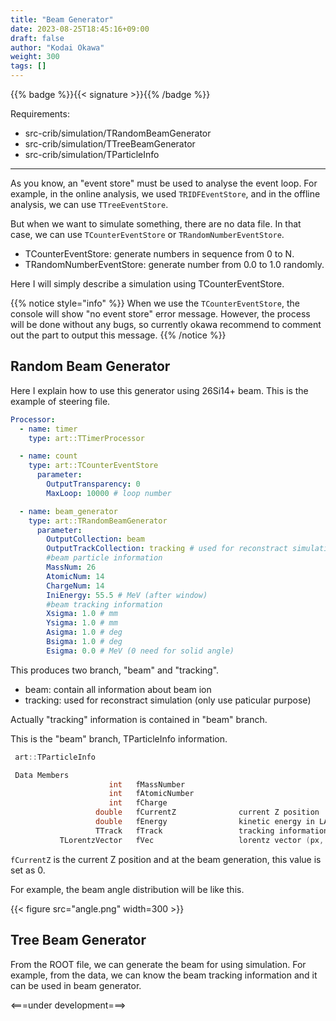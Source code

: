 ```yaml
---
title: "Beam Generator"
date: 2023-08-25T18:45:16+09:00
draft: false
author: "Kodai Okawa"
weight: 300
tags: []
---
```


{{% badge %}}{{< signature >}}{{% /badge %}}

Requirements:

- src-crib/simulation/TRandomBeamGenerator
- src-crib/simulation/TTreeBeamGenerator
- src-crib/simulation/TParticleInfo

---

As you know, an "event store" must be used to analyse the event loop.
For example, in the online analysis, we used `TRIDFEventStore`, and in the offline analysis, we can use `TTreeEventStore`.

But when we want to simulate something, there are no data file.
In that case, we can use `TCounterEventStore` or `TRandomNumberEventStore`.

- TCounterEventStore: generate numbers in sequence from 0 to N.
- TRandomNumberEventStore: generate number from 0.0 to 1.0 randomly.

Here I will simply describe a simulation using TCounterEventStore.

{{% notice style="info" %}}
When we use the `TCounterEventStore`, the console will show "no event store" error message.
However, the process will be done without any bugs, so currently okawa recommend to comment out the part to output this message.
{{% /notice %}}

## Random Beam Generator

Here I explain how to use this generator using 26Si14+ beam.
This is the example of steering file.

```yaml { wrap="false" }
Processor:
  - name: timer
    type: art::TTimerProcessor

  - name: count
    type: art::TCounterEventStore
      parameter:
        OutputTransparency: 0
        MaxLoop: 10000 # loop number

  - name: beam_generator
    type: art::TRandomBeamGenerator
      parameter:
        OutputCollection: beam
        OutputTrackCollection: tracking # used for reconstract simulation
        #beam particle information
        MassNum: 26
        AtomicNum: 14
        ChargeNum: 14
        IniEnergy: 55.5 # MeV (after window)
        #beam tracking information
        Xsigma: 1.0 # mm
        Ysigma: 1.0 # mm
        Asigma: 1.0 # deg
        Bsigma: 1.0 # deg
        Esigma: 0.0 # MeV (0 need for solid angle)
```

This produces two branch, "beam" and "tracking".

- beam: contain all information about beam ion
- tracking: used for reconstract simulation (only use paticular purpose)

Actually "tracking" information is contained in "beam" branch.

This is the "beam" branch, TParticleInfo information.

```cpp { wrap="false" }
 art::TParticleInfo

 Data Members
                      int   fMassNumber
                      int   fAtomicNumber
                      int   fCharge
                   double   fCurrentZ              current Z position
                   double   fEnergy                kinetic energy in LAB system
                   TTrack   fTrack                 tracking information in LAB system
           TLorentzVector   fVec                   lorentz vector (px, py, pz, E) of this particle in LAB system
```

`fCurrentZ` is the current Z position and at the beam generation, this value is set as 0.

For example, the beam angle distribution will be like this.

{{< figure src="angle.png" width=300 >}}

## Tree Beam Generator

From the ROOT file, we can generate the beam for using simulation.
For example, from the data, we can know the beam tracking information and it can be used in beam generator.

\<===under development===\>



